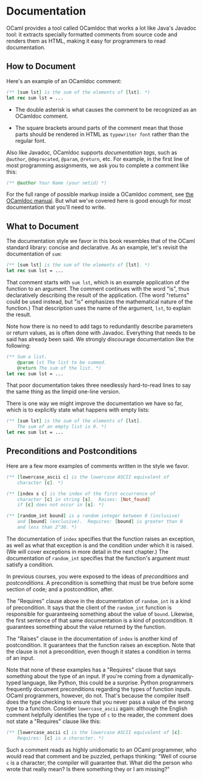 # Documentation

OCaml provides a tool called OCamldoc that works a lot like Java's Javadoc tool:
it extracts specially formatted comments from source code and renders them as
HTML, making it easy for programmers to read documentation.

## How to Document

Here's an example of an OCamldoc comment:
```ocaml
(** [sum lst] is the sum of the elements of [lst]. *)
let rec sum lst = ...
```

* The double asterisk is what causes the comment to be recognized as an OCamldoc
  comment.

* The square brackets around parts of the comment mean that those parts should
  be rendered in HTML as `typewriter font` rather than the regular font.

Also like Javadoc, OCamldoc supports *documentation tags*, such as `@author`,
`@deprecated`, `@param`, `@return`, etc. For example, in the first line of most
programming assignments, we ask you to complete a comment like this:

```ocaml
(** @author Your Name (your netid) *)
```

For the full range of possible markup inside a OCamldoc comment, see
[the OCamldoc manual](https://caml.inria.fr/pub/docs/manual-ocaml/ocamldoc.html).
But what we've covered here is good enough for most documentation that you'll
need to write.

## What to Document

The documentation style we favor in this book resembles that of the OCaml
standard library: concise and declarative. As an example, let's revisit the
documentation of `sum`:
```ocaml
(** [sum lst] is the sum of the elements of [lst]. *)
let rec sum lst = ...
```

That comment starts with `sum lst`, which is an example application of the
function to an argument. The comment continues with the word "is", thus
declaratively describing the result of the application. (The word "returns"
could be used instead, but "is" emphasizes the mathematical nature of the
function.) That description uses the name of the argument, `lst`, to explain the
result.

Note how there is no need to add tags to redundantly describe parameters or
return values, as is often done with Javadoc. Everything that needs to be said
has already been said. We strongly discourage documentation like the following:
```ocaml
(** Sum a list.
    @param lst The list to be summed.
    @return The sum of the list. *)
let rec sum lst = ...
```
That poor documentation takes three needlessly hard-to-read lines to say the
same thing as the limpid one-line version.

There is one way we might improve the documentation we have so far, which is to
explicitly state what happens with empty lists:
```ocaml
(** [sum lst] is the sum of the elements of [lst].
    The sum of an empty list is 0. *)
let rec sum lst = ...
```

## Preconditions and Postconditions

Here are a few more examples of comments written in the style we favor.
```ocaml
(** [lowercase_ascii c] is the lowercase ASCII equivalent of
    character [c]. *)

(** [index s c] is the index of the first occurrence of
    character [c] in string [s].  Raises: [Not_found]
    if [c] does not occur in [s]. *)

(** [random_int bound] is a random integer between 0 (inclusive)
    and [bound] (exclusive).  Requires: [bound] is greater than 0
    and less than 2^30. *)
```

The documentation of `index` specifies that the function raises an exception, as
well as what that exception is and the condition under which it is raised. (We
will cover exceptions in more detail in the next chapter.) The documentation of
`random_int` specifies that the function's argument must satisfy a condition.

In previous courses, you were exposed to the ideas of *preconditions* and
*postconditions*. A precondition is something that must be true before some
section of code; and a postcondition, after.

The "Requires" clause above in the documentation of `random_int` is a kind of
precondition. It says that the client of the `random_int` function is
responsible for guaranteeing something about the value of `bound`. Likewise, the
first sentence of that same documentation is a kind of postcondition. It
guarantees something about the value returned by the function.

The "Raises" clause in the documentation of `index` is another kind of
postcondition. It guarantees that the function raises an exception.
Note that the clause is not a precondition, even though it states a condition in
terms of an input.

Note that none of these examples has a "Requires" clause that says something
about the type of an input. If you're coming from a dynamically-typed language,
like Python, this could be a surprise. Python programmers frequently document
preconditions regarding the types of function inputs. OCaml programmers,
however, do not. That's because the compiler itself does the type checking to
ensure that you never pass a value of the wrong type to a function. Consider
`lowercase_ascii` again: although the English comment helpfully identifies the
type of `c` to the reader, the comment does not state a "Requires" clause like
this:
```ocaml
(** [lowercase_ascii c] is the lowercase ASCII equivalent of [c].
    Requires: [c] is a character. *)
```
Such a comment reads as highly unidiomatic to an OCaml programmer, who would
read that comment and be puzzled, perhaps thinking: "Well of course `c` is a
character; the compiler will guarantee that. What did the person who wrote that
really mean? Is there something they or I am missing?"
